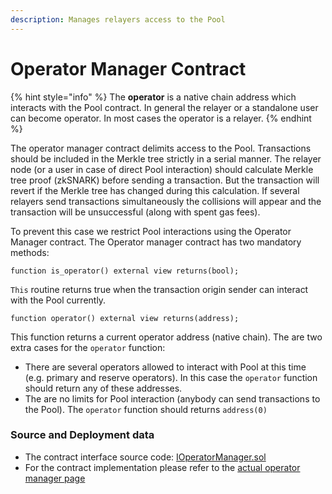 ```yaml
---
description: Manages relayers access to the Pool
---
```


# Operator Manager Contract

{% hint style="info" %}
The **operator**  is a native chain address which interacts with the Pool contract. In general the relayer or a standalone user can become operator. In most cases the operator is a relayer.
{% endhint %}

The operator manager contract delimits access to the Pool. Transactions should be included in the Merkle tree strictly in a serial manner. The relayer node (or a user in case of direct Pool interaction) should calculate Merkle tree proof (zkSNARK) before sending a transaction. But the transaction will revert if the Merkle tree has changed during this calculation. If several relayers send transactions simultaneously the collisions will appear and the transaction will be unsuccessful (along with spent gas fees).

To prevent this case we restrict Pool interactions using the Operator Manager contract. The Operator manager contract has two mandatory methods:

```solidity
function is_operator() external view returns(bool);
```

`This` routine returns true when the transaction origin sender can interact with the Pool currently.

```solidity
function operator() external view returns(address);
```

This function returns a current operator address (native chain). The are two extra cases for the `operator` function:

* There are several operators allowed to interact with Pool at this time (e.g. primary and reserve operators). In this case the `operator` function should return any of these addresses.
* The are no limits for Pool interaction (anybody can send transactions to the Pool). The `operator` function should returns `address(0)`

### Source and Deployment data

* The contract interface source code: [IOperatorManager.sol](https://github.com/zkBob/pool-evm-single-l1/blob/main/contracts/manager/interfaces/IOperatorManager.sol)
* For the contract implementation please refer to the [actual operator manager page](mutable-operator-manager.md#source-and-deployment-data)
